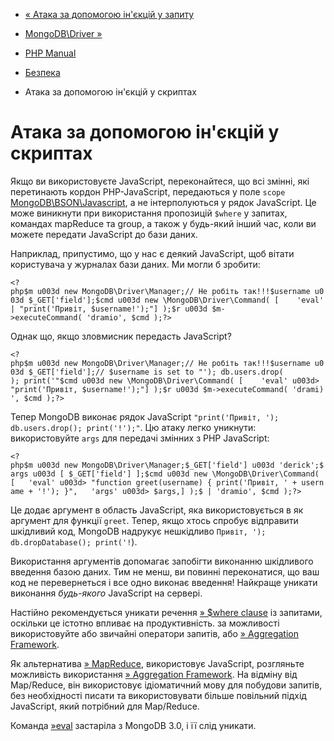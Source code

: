 - [« Атака за допомогою ін'єкцій у
запиту](mongodb.security.request_injection.md)
- [MongoDB\Driver »](book.mongodb.md)

- [PHP Manual](index.md)
- [Безпека](mongodb.security.md)
- Атака за допомогою ін'єкцій у скриптах

# Атака за допомогою ін'єкцій у скриптах

Якщо ви використовуєте JavaScript, переконайтеся, що всі змінні, які
перетинають кордон PHP-JavaScript, передаються у поле `scope`
[MongoDB\BSON\Javascript](class.mongodb-bson-javascript.md), а не
інтерполуються у рядок JavaScript. Це може виникнути при
використання пропозицій `$where` у запитах, командах mapReduce та
group, а також у будь-який інший час, коли ви можете передати JavaScript
до бази даних.

Наприклад, припустимо, що у нас є деякий JavaScript, щоб
вітати користувача у журналах бази даних. Ми могли б зробити:

` <?php$m u003d new MongoDB\Driver\Manager;// Не робіть так!!!$username u003d $_GET['field'];$cmd u003d new \MongoDB\Driver\Command( [    'eval'| "print('Привіт, $username!');"] );$r u003d $m->executeCommand( 'dramio', $cmd );?> `

Однак що, якщо зловмисник передасть JavaScript?

` <?php$m u003d new MongoDB\Driver\Manager;// Не робіть так!!!$username u003d $_GET['field'];// $username is set to "'); db.users.drop( ); print('"$cmd u003d new \MongoDB\Driver\Command( [    'eval' u003d> "print('Привіт, $username!');"] );$r u003d $m->executeCommand( 'drami) ', $cmd );?> `

Тепер MongoDB виконає рядок JavaScript
`"print('Привіт, '); db.users.drop(); print('!');"`. Цю атаку легко
уникнути: використовуйте `args` для передачі змінних з PHP
JavaScript:

` <?php$m u003d new MongoDB\Driver\Manager;$_GET['field'] u003d 'derick';$args u003d [ $_GET['field'] ];$cmd u003d new \MongoDB\Driver\Command( [   'eval' u003d> "function greet(username) { print('Привіт, ' + username + '!'); }",   'args' u003d> $args,] );$ | 'dramio', $cmd );?> `

Це додає аргумент в область JavaScript, яка використовується в
як аргумент для функції `greet`. Тепер, якщо хтось спробує
відправити шкідливий код, MongoDB надрукує нешкідливо
`Привіт, '); db.dropDatabase(); print('!`).

Використання аргументів допомагає запобігти виконанню шкідливого
введення базою даних. Тим не менш, ви повинні переконатися, що ваш код не
перевернеться і все одно виконає введення! Найкраще уникати виконання
*будь-якого* JavaScript на сервері.

Настійно рекомендується уникати речення [» $where
clause](https://www.mongodb.com/docs/manual/reference/operator/query/where/#considerations)
із запитами, оскільки це істотно впливає на продуктивність. за
можливості використовуйте або звичайні оператори запитів, або
[» Aggregation
Framework](https://www.mongodb.com/docs/manual/core/aggregation-pipeline).

Як альтернатива
[» MapReduce](https://www.mongodb.com/docs/manual/core/map-reduce/),
використовує JavaScript, розгляньте можливість використання
[» Aggregation
Framework](https://www.mongodb.com/docs/manual/core/aggregation-pipeline).
На відміну від Map/Reduce, він використовує ідіоматичний мову для
побудови запитів, без необхідності писати та використовувати більше
повільний підхід JavaScript, який потрібний для Map/Reduce.

Команда
[»eval](https://www.mongodb.com/docs/manual/reference/command/eval/)
застаріла з MongoDB 3.0, і її слід уникати.
